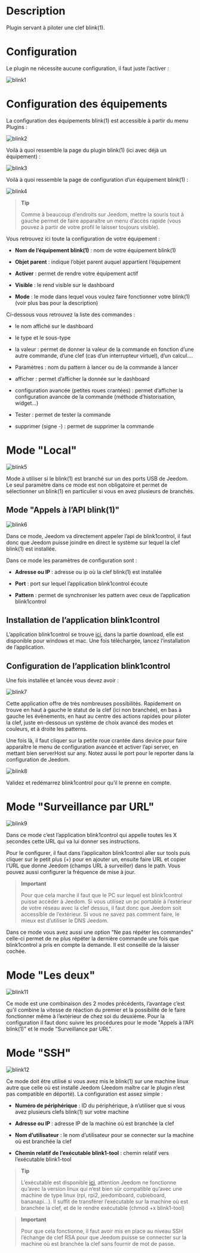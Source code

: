 Description 
===========

Plugin servant à piloter une clef blink(1).

Configuration 
=============

Le plugin ne nécessite aucune configuration, il faut juste l’activer :

![blink1](../images/blink1.png)

Configuration des équipements 
=============================

La configuration des équipements blink(1) est accessible à partir du
menu Plugins :

![blink2](../images/blink2.png)

Voilà à quoi ressemble la page du plugin blink(1) (ici avec déjà un
équipement) :

![blink3](../images/blink3.png)

Voilà à quoi ressemble la page de configuration d’un équipement blink(1)
:

![blink4](../images/blink4.png)

> **Tip**
>
> Comme à beaucoup d’endroits sur Jeedom, mettre la souris tout à gauche
> permet de faire apparaître un menu d’accès rapide (vous pouvez à
> partir de votre profil le laisser toujours visible).

Vous retrouvez ici toute la configuration de votre équipement :

-   **Nom de l’équipement blink(1)** : nom de votre équipement blink(1)

-   **Objet parent** : indique l’objet parent auquel appartient
    l’équipement

-   **Activer** : permet de rendre votre équipement actif

-   **Visible** : le rend visible sur le dashboard

-   **Mode** : le mode dans lequel vous voulez faire fonctionner
    votre blink(1) (voir plus bas pour la description)

Ci-dessous vous retrouvez la liste des commandes :

-   le nom affiché sur le dashboard

-   le type et le sous-type

-   la valeur : permet de donner la valeur de la commande en fonction
    d’une autre commande, d’une clef (cas d’un interrupteur virtuel),
    d’un calcul…​.

-   Paramètres : nom du pattern à lancer ou de la commande à lancer

-   afficher : permet d’afficher la donnée sur le dashboard

-   configuration avancée (petites roues crantées) : permet d’afficher
    la configuration avancée de la commande (méthode
    d’historisation, widget…​)

-   Tester : permet de tester la commande

-   supprimer (signe -) : permet de supprimer la commande

Mode "Local" 
============

![blink5](../images/blink5.png)

Mode à utiliser si le blink(1) est branché sur un des ports USB de
Jeedom. Le seul paramètre dans ce mode est non obligatoire et permet de
sélectionner un blink(1) en particulier si vous en avez plusieurs de
branchés.

Mode "Appels à l’API blink(1)" 
------------------------------

![blink6](../images/blink6.png)

Dans ce mode, Jeedom va directement appeler l’api de blink1control, il
faut donc que Jeedom puisse joindre en direct le système sur lequel la
clef blink(1) est installée.

Dans ce mode les paramètres de configuration sont :

-   **Adresse ou IP** : adresse ou ip où la clef blink(1) est installée

-   **Port** : port sur lequel l’application blink1control écoute

-   **Pattern** : permet de synchroniser les pattern avec ceux de
    l’application blink1control

Installation de l’application blink1control 
-------------------------------------------

L’application blink1control se trouve
[ici](http://blink1.thingm.com/blink1control/), dans la partie download,
elle est disponible pour windows et mac. Une fois téléchargée, lancez
l’installation de l’application.

Configuration de l’application blink1control 
--------------------------------------------

Une fois installée et lancée vous devez avoir :

![blink7](../images/blink7.png)

Cette application offre de très nombreuses possibilités. Rapidement on
trouve en haut à gauche le statut de la clef (ici non branchée), en bas
à gauche les évènements, en haut au centre des actions rapides pour
piloter la clef, juste en-dessous un système de choix avancé des modes
et couleurs, et à droite les patterns.

Une fois là, il faut cliquer sur la petite roue crantée dans device pour
faire apparaître le menu de configuration avancée et activer l’api
server, en mettant bien serverHost sur any. Notez aussi le port pour le
reporter dans la configuration de Jeedom.

![blink8](../images/blink8.png)

Validez et redémarrez blink1control pour qu’il le prenne en compte.

Mode "Surveillance par URL" 
===========================

![blink9](../images/blink9.png)

Dans ce mode c’est l’application blink1control qui appelle toutes les X
secondes cette URL qui va lui donner ses instructions.

Pour le configurer, il faut dans l’applicaiton blink1control aller sur
tools puis cliquer sur le petit plus (+) pour en ajouter un, ensuite
faire URL et copier l’URL que donne Jeedom (champs URL à surveiller)
dans le path. Vous pouvez aussi configurer la fréquence de mise à jour.

> **Important**
>
> Pour que cela marche il faut que le PC sur lequel est blink1control
> puisse accèder à Jeedom. Si vous utilisez un pc portable à l’extérieur
> de votre réseau avec la clef dessus, il faut donc que Jeedom soit
> accessible de l’extérieur. Si vous ne savez pas comment faire, le
> mieux est d’utiliser le DNS Jeedom.

Dans ce mode vous avez aussi une option "Ne pas répéter les commandes"
celle-ci permet de ne plus répéter la dernière commande une fois que
blink1control a pris en compte la demande. Il est conseillé de la
laisser cochée.

Mode "Les deux" 
===============

![blink11](../images/blink11.png)

Ce mode est une combinaison des 2 modes précédents, l’avantage c’est
qu’il combine la vitesse de réaction du premier et la possibilité de le
faire fonctionner même à l’extérieur de chez soi du deuxième. Pour la
configuration il faut donc suivre les procédures pour le mode "Appels à
l’API blink(1)" et le mode "Surveillance par URL".

Mode "SSH" 
==========

![blink12](../images/blink12.png)

Ce mode doit être utilisé si vous avez mis le blink(1) sur une machine
linux autre que celle où est installé Jeedom (Jeedom maître car le
plugin n’est pas compatible en déporté). La configuration est assez
simple :

-   **Numéro de périphérique** : ID du périphérique, à n’utiliser que si
    vous avez plusieurs clefs blink(1) sur votre machine

-   **Adresse ou IP** : adresse IP de la machine où est branchée la clef

-   **Nom d’utilisateur** : le nom d’utilisateur pour se connecter sur
    la machine où est branchée la clef

-   **Chemin relatif de l’exécutable blink1-tool** : chemin relatif vers
    l’exécutable blink1-tool

> **Tip**
>
> L’exécutable est disponible
> [ici](https://github.com/todbot/blink1/releases), attention Jeedom ne
> fonctionne qu’avec la version linux qui n’est bien sûr compatible
> qu’avec une machine de type linux (rpi, rpi2, jeedomboard, cubieboard,
> bananapi…​). Il suffit de transférer l’exécutable sur la machine où
> est branchée la clef, et de le rendre exécutable (chmod +x
> blink1-tool)

> **Important**
>
> Pour que cela fonctionne, il faut avoir mis en place au niveau SSH
> l’échange de clef RSA pour que Jeedom puisse se connecter sur la
> machine où est branchée la clef sans fournir de mot de passe.
